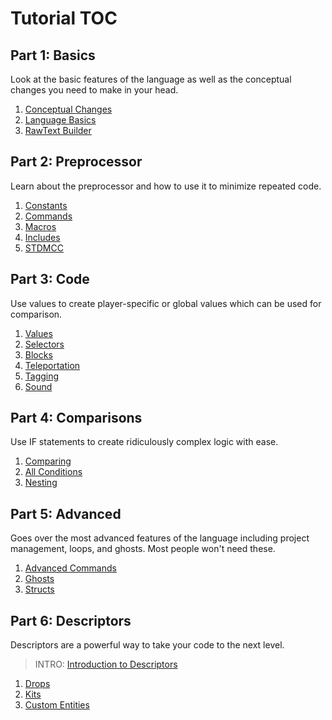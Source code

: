 # **Tutorial TOC**
## Part 1: Basics
Look at the basic features of the language as well as the conceptual changes you need to make in your head.<br />
1. [Conceptual Changes](https://github.com/7UKECREAT0R/MCCompiled/blob/main/Tutorials/1aConcepts.md)
2. [Language Basics](https://github.com/7UKECREAT0R/MCCompiled/blob/main/Tutorials/1bBasics.md)
3. [RawText Builder](https://github.com/7UKECREAT0R/MCCompiled/blob/main/Tutorials/1cRawtext.md)

## Part 2: Preprocessor
Learn about the preprocessor and how to use it to minimize repeated code.<br />
1. [Constants](https://github.com/7UKECREAT0R/MCCompiled/blob/main/Tutorials/2aConstants.md)
2. [Commands](https://github.com/7UKECREAT0R/MCCompiled/blob/main/Tutorials/2bCommands.md)
3. [Macros](https://github.com/7UKECREAT0R/MCCompiled/blob/main/Tutorials/2cMacros.md)
4. [Includes](https://github.com/7UKECREAT0R/MCCompiled/blob/main/Tutorials/2dIncludes.md)
5. [STDMCC](https://github.com/7UKECREAT0R/MCCompiled/blob/main/Tutorials/2eStdmcc.md)

## Part 3: Code
Use values to create player-specific or global values which can be used for comparison.<br />
1. [Values](https://github.com/7UKECREAT0R/MCCompiled/blob/main/Tutorials/3aValues.md)
2. [Selectors](https://github.com/7UKECREAT0R/MCCompiled/blob/main/Tutorials/3bSelectors.md)
3. [Blocks](https://github.com/7UKECREAT0R/MCCompiled/blob/main/Tutorials/3cBlocks.md)
4. [Teleportation](https://github.com/7UKECREAT0R/MCCompiled/blob/main/Tutorials/3dTeleportation.md)
5. [Tagging](https://github.com/7UKECREAT0R/MCCompiled/blob/main/Tutorials/3eTagging.md)
6. [Sound](https://github.com/7UKECREAT0R/MCCompiled/blob/main/Tutorials/3fSound.md)

## Part 4: Comparisons
Use IF statements to create ridiculously complex logic with ease.<br />
1. [Comparing](https://github.com/7UKECREAT0R/MCCompiled/blob/main/Tutorials/4aComparing.md)
2. [All Conditions](https://github.com/7UKECREAT0R/MCCompiled/blob/main/Tutorials/4bConditions.md)
3. [Nesting](https://github.com/7UKECREAT0R/MCCompiled/blob/main/Tutorials/4cNesting.md)

## Part 5: Advanced
Goes over the most advanced features of the language including project management, loops, and ghosts. Most people won't need these.<br />
1. [Advanced Commands](https://github.com/7UKECREAT0R/MCCompiled/blob/main/Tutorials/5aAdvanced.md)
2. [Ghosts](https://github.com/7UKECREAT0R/MCCompiled/blob/main/Tutorials/5bGhosts.md)
3. [Structs](https://github.com/7UKECREAT0R/MCCompiled/blob/main/Tutorials/5cStructs.md)

## Part 6: Descriptors
Descriptors are a powerful way to take your code to the next level.
> INTRO: [Introduction to Descriptors](https://github.com/7UKECREAT0R/MCCompiled/blob/main/Tutorials/6Intro.md)
1. [Drops](https://github.com/7UKECREAT0R/MCCompiled/blob/main/Tutorials/6aDrops.md)
2. [Kits](https://github.com/7UKECREAT0R/MCCompiled/blob/main/Tutorials/6bKits.md)
3. [Custom Entities](https://github.com/7UKECREAT0R/MCCompiled/blob/main/Tutorials/6cEntities.md)
